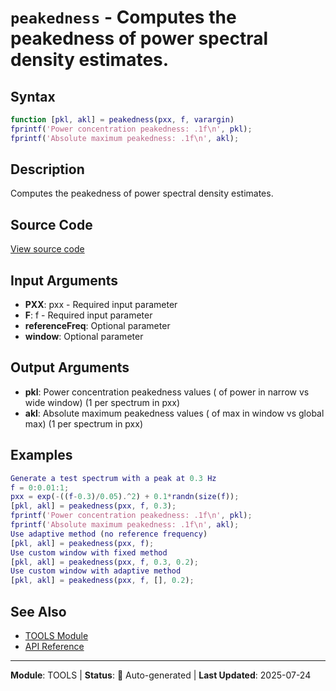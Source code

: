 # `peakedness` - Computes the peakedness of power spectral density estimates.

## Syntax

```matlab
function [pkl, akl] = peakedness(pxx, f, varargin)
fprintf('Power concentration peakedness: .1f\n', pkl);
fprintf('Absolute maximum peakedness: .1f\n', akl);
```

## Description

Computes the peakedness of power spectral density estimates.

## Source Code

[View source code](../../../src/tools/peakedness.m)

## Input Arguments

- **PXX**: pxx - Required input parameter
- **F**: f - Required input parameter
- **referenceFreq**: Optional parameter
- **window**: Optional parameter

## Output Arguments

- **pkl**: Power concentration peakedness values ( of power in narrow vs wide window) (1 per spectrum in pxx)
- **akl**: Absolute maximum peakedness values ( of max in window vs global max) (1 per spectrum in pxx)

## Examples

```matlab
Generate a test spectrum with a peak at 0.3 Hz
f = 0:0.01:1;
pxx = exp(-((f-0.3)/0.05).^2) + 0.1*randn(size(f));
[pkl, akl] = peakedness(pxx, f, 0.3);
fprintf('Power concentration peakedness: .1f\n', pkl);
fprintf('Absolute maximum peakedness: .1f\n', akl);
Use adaptive method (no reference frequency)
[pkl, akl] = peakedness(pxx, f);
Use custom window with fixed method
[pkl, akl] = peakedness(pxx, f, 0.3, 0.2);
Use custom window with adaptive method
[pkl, akl] = peakedness(pxx, f, [], 0.2);
```

## See Also

- [TOOLS Module](README.md)
- [API Reference](../README.md)

---

**Module**: TOOLS | **Status**: 🔄 Auto-generated | **Last Updated**: 2025-07-24
